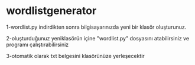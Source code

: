 # wordlistgenerator



1-wordlist.py indirdikten sonra bilgisayarınızda yeni bir klasör oluşturunuz.

2-oluşturduğunuz yeniklasörün içine "wordlist.py" dosyasını atabilirsiniz ve programı çalıştırabilirsiniz

3-otomatik olarak txt belgesini klasörünüze yerleşecektir

